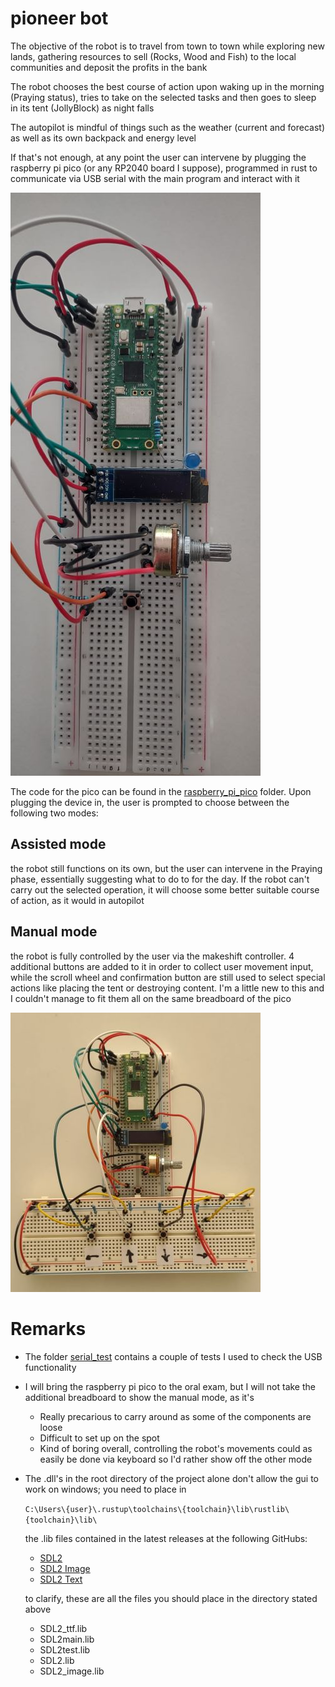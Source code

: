 # pioneer bot

The objective of the robot is to travel from town to town while exploring new lands,
gathering resources to sell (Rocks, Wood and Fish) to the local communities and deposit the profits 
in the bank

The robot chooses the best course of action upon waking up in the morning (Praying status),
tries to take on the selected tasks and then goes to sleep in its tent (JollyBlock) as night falls

The autopilot is mindful of things such as the weather (current and forecast) as
well as its own backpack and energy level

If that's not enough, at any point the user can intervene by plugging the 
raspberry pi pico (or any RP2040 board I suppose), programmed in rust to communicate 
via USB serial with the main program and interact with it

![image of the raspberry pi pico controller](raspberry_pi_pico/pics/remote.jpg)

The code for the pico can be found in the [raspberry_pi_pico](raspberry_pi_pico/INSTRUCTIONS.md) folder.
Upon plugging the device in, the user is prompted to choose between the following two modes:

## Assisted mode

the robot still functions on its own, but the user can intervene in the Praying phase, essentially 
suggesting what to do to for the day. If the robot can't carry out the selected operation, it will choose some better 
suitable course of action, as it would in autopilot

## Manual mode

the robot is fully controlled by the user via the makeshift controller. 4 additional buttons are added to it in order to 
collect user movement input, while the scroll wheel and confirmation button are still used to
select special actions like placing the tent or destroying content. I'm a little new to this and I couldn't manage to fit
them all on the same breadboard of the pico

![image of the added buttons](raspberry_pi_pico/pics/controller.jpg)

# Remarks

- The folder [serial_test](serial_test) contains a couple of tests I used to check the USB functionality
- I will bring the raspberry pi pico to the oral exam, but I will not take the additional breadboard to show the manual mode, as it's
  - Really precarious to carry around as some of the components are loose
  - Difficult to set up on the spot 
  - Kind of boring overall, controlling the robot's movements could as easily be done via keyboard so I'd rather show off the other mode
- The .dll's in the root directory of the project alone don't allow the gui to work on windows; you need to place in

    `C:\Users\{user}\.rustup\toolchains\{toolchain}\lib\rustlib\{toolchain}\lib\`

    the .lib files contained in the latest releases at the following GitHubs:
  - [SDL2](https://github.com/libsdl-org/SDL)
  - [SDL2 Image](https://github.com/libsdl-org/SDL_image)
  - [SDL2 Text](https://github.com/libsdl-org/SDL_ttf)

  to clarify, these are all the files you should place in the directory stated above 
  - SDL2_ttf.lib
  - SDL2main.lib
  - SDL2test.lib
  - SDL2.lib
  - SDL2_image.lib